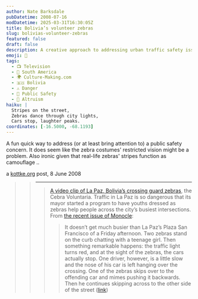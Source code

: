```yaml
---
author: Nate Barksdale
pubDatetime: 2008-07-16
modDatetime: 2025-03-31T16:30:05Z
title: Bolivia’s volunteer zebras
slug: bolivias-volunteer-zebras
featured: false
draft: false
description: A creative approach to addressing urban traffic safety issues can be seen in La Paz, Bolivia, where volunteers dressed as zebras help pedestrians cross the busy streets.
emoji: 🦓
tags:
  - 📺 Television
  - 🧉 South America
  - 🌍 Culture-Making.com
  - 🇧🇴 Bolivia
  - ⚠️ Danger
  - 🚦 Public Safety
  - 🤝 Altruism
haiku: |
  Stripes on the street,  
  Zebras dance through city lights,  
  Cars stop, laughter peaks.
coordinates: [-16.5000, -68.1193]
---
```


A fun quick way to address (or at least bring attention to) a public safety concern. It does seem like the zebra costumes' restricted vision might be a problem. Also ironic given that real-life zebras' stripes function as camouflage ..

a [kottke.org](http://www.kottke.org/remainder/08/06/15786.html) post, 8 June 2008

> > ---
> >
> > > [A video clip of La Paz, Bolivia’s crossing guard zebras](http://www.lonelyplanet.tv/Clip.aspx?key=F6C841FC760DECE9), the Cebra Voluntaria. Traffic in La Paz is so dangerous that its mayor started a program to have youths dressed as zebras help people across the city’s busiest intersections. From [the recent issue of Monocle](https://www.google.com/search?q=%22the%20recent%20issue%20of%20Monocle%22%20monocle.com):
> > >
> > > > It doesn’t get much busier than La Paz’s Plaza San Francisco of a Friday afternoon. Two zebras stand on the curb chatting with a teenage girl. Then something remarkable happens: the traffic light turns red, and at the sight of the zebras, the cars actually stop. One driver, however, is a little slow and the nose of his car is left hanging over the crossing. One of the zebras skips over to the offending car and mimes pushing it backwards. Then he continues skipping across to the other side of the street
> > > > ([link](http://www.kottke.org/remainder/08/06/15786.html))

